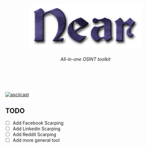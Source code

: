 <p align="center">
    <img src="logo.png">
</p>

 <h6><p align="center">
 All-in-one OSINT toolkit
</p></h6>
</p>

<br>

<p align="center">
  <img src="https://img.shields.io/badge/release-v0.0.1-141449" alt=""/>
  <img src="https://img.shields.io/badge/written in-python-141449" alt=""/>
  <img src="https://img.shields.io/badge/author-rdWei-141449" alt=""/>
</p>

[![asciicast](https://asciinema.org/a/dpQoppGoU6SQzldA1DOHVhtmj.svg)](https://asciinema.org/a/dpQoppGoU6SQzldA1DOHVhtmj)

## TODO

- [ ] Add Facebook Scarping 
- [ ] Add Linkedin Scarping  
- [ ] Add Reddit Scarping  
- [ ] Add more general tool
